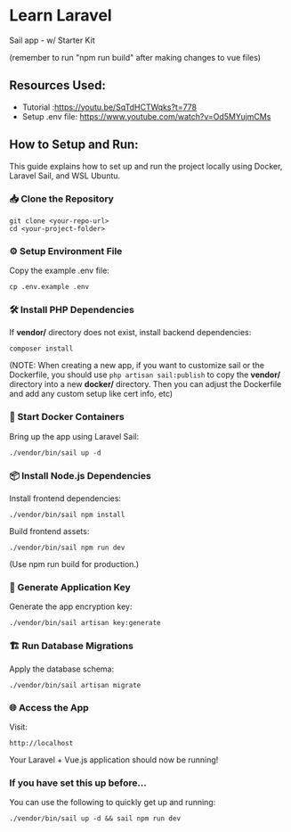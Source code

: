 # Learn Laravel 
Sail app - w/ Starter Kit

(remember to run "npm run build" after making changes to vue files)

## Resources Used:
- Tutorial :https://youtu.be/SqTdHCTWqks?t=778
- Setup .env file: https://www.youtube.com/watch?v=Od5MYujmCMs

## How to Setup and Run:
This guide explains how to set up and run the project locally using Docker, Laravel Sail, and WSL Ubuntu.

### 📥 Clone the Repository
``` 
git clone <your-repo-url>
cd <your-project-folder>
```

### ⚙️ Setup Environment File
Copy the example .env file:
```
cp .env.example .env
```

### 🛠 Install PHP Dependencies
If **vendor/** directory does not exist, install backend dependencies:
```
composer install
```
(NOTE: When creating a new app, if you want to customize sail or the Dockerfile, you should use ```php artisan sail:publish``` to copy the **vendor/** directory into a new **docker/** directory. Then you can adjust the Dockerfile and add any custom setup like cert info, etc)

### 🐳 Start Docker Containers
Bring up the app using Laravel Sail:
```
./vendor/bin/sail up -d
```

### 📦 Install Node.js Dependencies
Install frontend dependencies:
```
./vendor/bin/sail npm install
```
Build frontend assets:
```
./vendor/bin/sail npm run dev
```
(Use npm run build for production.)

<!--
### 🐳 Start Docker Containers
Bring up the app using Laravel Sail:
```
./vendor/bin/sail up -d
```
-->

### 🔑 Generate Application Key
Generate the app encryption key:
```
./vendor/bin/sail artisan key:generate
```

### 🏗️ Run Database Migrations
Apply the database schema:
```
./vendor/bin/sail artisan migrate
```

### 🌐 Access the App
Visit:
```
http://localhost
```
Your Laravel + Vue.js application should now be running!

### If you have set this up before...
You can use the following to quickly get up and running:
```
./vendor/bin/sail up -d && sail npm run dev
```